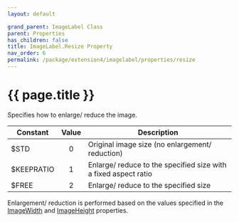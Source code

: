```yaml
---
layout: default

grand_parent: ImageLabel Class
parent: Properties
has_children: false
title: ImageLabel.Resize Property
nav_order: 6
permalink: /package/extension4/imagelabel/properties/resize
---
```

# {{ page.title }}

Specifies how to enlarge/ reduce the image.

| Constant   | Value | Description                                                     |
|------------|:-----:|-----------------------------------------------------------------|
| $STD       |   0   | Original image size (no enlargement/ reduction)                 |
| $KEEPRATIO |   1   | Enlarge/ reduce to the specified size with a fixed aspect ratio |
| $FREE      |   2   | Enlarge/ reduce to the specified size                           |

Enlargement/ reduction is performed based on the values specified in the <a href="/package/extension4/imagelabel/properties/imagewidth">ImageWidth</a> and <a href="/package/extension4/imagelabel/properties/imageheight">ImageHeight</a> properties.